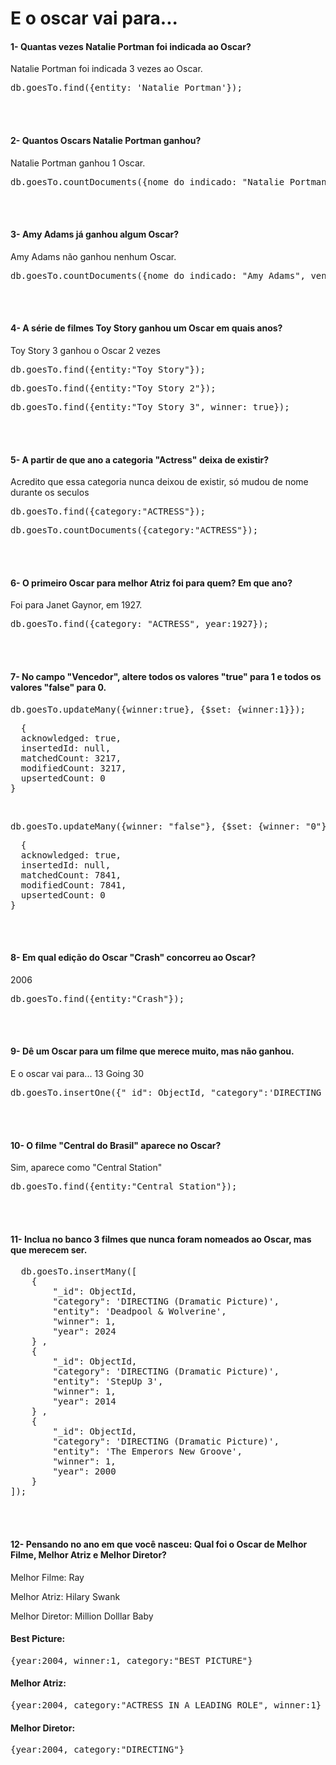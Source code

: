 <h1>E o oscar vai para...</h1>

<h4>1- Quantas vezes Natalie Portman foi indicada ao Oscar?</h4>
<p>Natalie Portman foi indicada 3 vezes ao Oscar.</p>

<pre>db.goesTo.find({entity: 'Natalie Portman'});</pre>

<br><br>

<h4>2- Quantos Oscars Natalie Portman ganhou?</h4>
<p>Natalie Portman ganhou 1 Oscar.</p>

<pre>db.goesTo.countDocuments({nome_do_indicado: "Natalie Portman", vencedor: "true"})</pre>

<br><br>

<h4>3- Amy Adams já ganhou algum Oscar?</h4>
<p>Amy Adams não ganhou nenhum Oscar.</p>

<pre>db.goesTo.countDocuments({nome_do_indicado: "Amy Adams", vencedor: "true"})</pre>

<br><br>

<h4>4- A série de filmes Toy Story ganhou um Oscar em quais anos?</h4>
<p>Toy Story 3 ganhou o Oscar 2 vezes</p>

<pre>db.goesTo.find({entity:"Toy Story"});</pre>
<pre>db.goesTo.find({entity:"Toy Story 2"});</pre>
<pre>db.goesTo.find({entity:"Toy Story 3", winner: true});</pre>

<br><br>

<h4>5- A partir de que ano a categoria "Actress" deixa de existir?</h4>
<p>Acredito que essa categoria nunca deixou de existir, só mudou de nome durante os seculos</p>

<pre>db.goesTo.find({category:"ACTRESS"});</pre>
<pre>db.goesTo.countDocuments({category:"ACTRESS"});</pre>

<br><br>

<h4>6- O primeiro Oscar para melhor Atriz foi para quem? Em que ano?</h4>
<p>Foi para Janet Gaynor, em 1927.</p>

<pre>db.goesTo.find({category: "ACTRESS", year:1927});</pre>

<br><br>

<h4>7- No campo "Vencedor", altere todos os valores "true" para 1 e todos os valores "false" para 0.</h4>

<pre>db.goesTo.updateMany({winner:true}, {$set: {winner:1}});</pre>
<pre>
  {
  acknowledged: true,
  insertedId: null,
  matchedCount: 3217,
  modifiedCount: 3217,
  upsertedCount: 0
}
</pre>
<br>

<pre>db.goesTo.updateMany({winner: "false"}, {$set: {winner: "0"}})</pre>
<pre>
  {
  acknowledged: true,
  insertedId: null,
  matchedCount: 7841,
  modifiedCount: 7841,
  upsertedCount: 0
}
</pre>

<br><br>

<h4>8- Em qual edição do Oscar "Crash" concorreu ao Oscar?</h4>
<p>2006</p>

<pre>db.goesTo.find({entity:"Crash"});</pre>

<br><br>

<h4>9- Dê um Oscar para um filme que merece muito, mas não ganhou.</h4>
<p>E o oscar vai para... 13 Going 30</p>

<pre>db.goesTo.insertOne({"_id": ObjectId, "category":'DIRECTING (Dramatic Picture)DIRECTING (Dramatic Picture)', "entity": '13 Going 30', "winner":1});</pre>

<br><br>

<h4>10- O filme "Central do Brasil" aparece no Oscar?</h4>
<p>Sim, aparece como "Central Station"</p>

<pre>db.goesTo.find({entity:"Central Station"});</pre>

<br><br>

<h4>11- Inclua no banco 3 filmes que nunca foram nomeados ao Oscar, mas que merecem ser.</h4>

<pre>
  db.goesTo.insertMany([
    {
        "_id": ObjectId,
        "category": 'DIRECTING (Dramatic Picture)',
        "entity": 'Deadpool & Wolverine',
        "winner": 1,
        "year": 2024
    } ,
    {
        "_id": ObjectId,
        "category": 'DIRECTING (Dramatic Picture)',
        "entity": 'StepUp 3',
        "winner": 1,
        "year": 2014
    } ,
    {
        "_id": ObjectId,
        "category": 'DIRECTING (Dramatic Picture)',
        "entity": 'The Emperors New Groove',
        "winner": 1,
        "year": 2000
    }
]);
</pre>

<br><br>

<h4>12- Pensando no ano em que você nasceu: Qual foi o Oscar de Melhor Filme, Melhor Atriz e Melhor Diretor?</h4>
<p>Melhor Filme: Ray</p>
<p>Melhor Atriz: Hilary Swank</p>
<p>Melhor Diretor: Million Dolllar Baby </p>

<h4>Best Picture:</h4>
<pre>{year:2004, winner:1, category:"BEST PICTURE"}</pre>

<h4>Melhor Atriz:</h4>
<pre>{year:2004, category:"ACTRESS IN A LEADING ROLE", winner:1}</pre>

<h4>Melhor Diretor:</h4>
<pre>{year:2004, category:"DIRECTING"}</pre>
